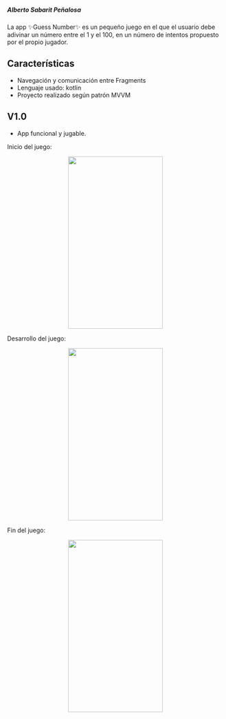 ##### Alberto Sabarit Peñalosa

La app ✨Guess Number✨ es un pequeño juego en el que el usuario debe adivinar un número entre el 1 y el 100, en un número de intentos propuesto por el propio jugador.

## Características

- Navegación y comunicación entre Fragments
- Lenguaje usado: kotlin
- Proyecto realizado según patrón MVVM

## V1.0

- App funcional y jugable.




Inicio del juego: 
<p align="center">
<img src="https://github.com/AlbertoSabarit/GuessNumber/assets/83402306/a8137033-dfb1-4fab-b6c0-ddcaa8524978" height="400" width="220" >
</p>


Desarrollo del juego:
<p align="center">
<img src="https://github.com/AlbertoSabarit/GuessNumber/assets/83402306/60515131-a28c-4e99-9bea-b359120bf5a0" height="400" width="220" >
</p>


Fin del juego: 
<p align="center">
<img src="https://github.com/AlbertoSabarit/GuessNumber/assets/83402306/d13fa326-c9cd-4a50-9528-d06ecbdcfeea" height="400" width="220" >
</p>

